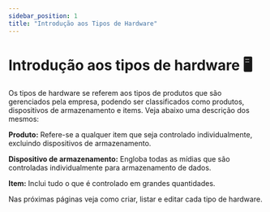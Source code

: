 ```yaml
---
sidebar_position: 1
title: "Introdução aos Tipos de Hardware"
---
```


# Introdução aos tipos de hardware :desktop_computer:

Os tipos de hardware se referem aos tipos de produtos que são gerenciados pela empresa, podendo ser classificados como produtos, dispositivos de armazenamento e items. Veja abaixo uma descrição dos mesmos:

**Produto:** Refere-se a qualquer item que seja controlado individualmente, excluindo dispositivos de armazenamento.

**Dispositivo de armazenamento:** Engloba todas as mídias que são controladas individualmente para armazenamento de dados.

**Item:** Inclui tudo o que é controlado em grandes quantidades.

Nas próximas páginas veja como criar, listar e editar cada tipo de hardware.
